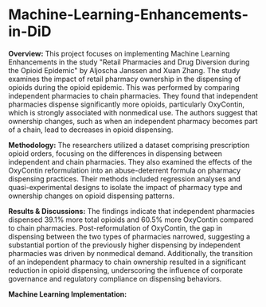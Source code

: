 # Machine-Learning-Enhancements-in-DiD
**Overview:** This project focuses on implementing Machine Learning Enhancements in the study "Retail Pharmacies and Drug Diversion during the Opioid Epidemic" by Aljoscha Janssen and Xuan Zhang. The study examines the impact of retail pharmacy ownership in the dispensing of opioids during the opioid epidemic. This was performed by comparing independent pharmacies to chain pharmacies. They found that independent pharmacies dispense significantly more opioids, particularly OxyContin, which is strongly associated with nonmedical use. The authors suggest that ownership changes, such as when an independent pharmacy becomes part of a chain, lead to decreases in opioid dispensing. 

**Methodology:** The researchers utilized a dataset comprising prescription opioid orders, focusing on the differences in dispensing between independent and chain pharmacies. They also examined the effects of the OxyContin reformulation into an abuse-deterrent formula on pharmacy dispensing practices. Their methods included regression analyses and quasi-experimental designs to isolate the impact of pharmacy type and ownership changes on opioid dispensing patterns. 

**Results & Discussions:** The findings indicate that independent pharmacies dispensed 39.1% more total opioids and 60.5% more OxyContin compared to chain pharmacies. Post-reformulation of OxyContin, the gap in dispensing between the two types of pharmacies narrowed, suggesting a substantial portion of the previously higher dispensing by independent pharmacies was driven by nonmedical demand. Additionally, the transition of an independent pharmacy to chain ownership resulted in a significant reduction in opioid dispensing, underscoring the influence of corporate governance and regulatory compliance on dispensing behaviors. 

**Machine Learning Implementation:** 
